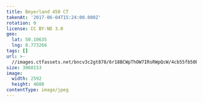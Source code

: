 ```yaml
---
title: Beyerland 450 CT
takenAt: '2017-06-04T15:24:00.000Z'
rotation: 0
license: CC BY-ND 3.0
geo:
  lat: 50.10635
  lng: 8.773266
tags: []
url: >-
  //images.ctfassets.net/bncv3c2gt878/6r18BCWpThOW7IRsRWpQcW/4cb55fb50bcc6d8a7f22c0bd096c29bf/beyerland-450-ct_34284870933_o
size: 3060153
image:
  width: 2592
  height: 4608
contentType: image/jpeg
---
```


